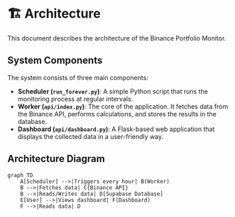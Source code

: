 # 🏗️ Architecture

This document describes the architecture of the Binance Portfolio Monitor.

## System Components

The system consists of three main components:

*   **Scheduler (`run_forever.py`)**: A simple Python script that runs the monitoring process at regular intervals.
*   **Worker (`api/index.py`)**: The core of the application. It fetches data from the Binance API, performs calculations, and stores the results in the database.
*   **Dashboard (`api/dashboard.py`)**: A Flask-based web application that displays the collected data in a user-friendly way.

## Architecture Diagram

```mermaid
graph TD
    A[Scheduler] -->|Triggers every hour| B(Worker)
    B -->|Fetches data| C{Binance API}
    B -->|Reads/Writes data| D[Supabase Database]
    E[User] -->|Views dashboard| F(Dashboard)
    F -->|Reads data| D
```

